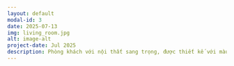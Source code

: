 ```yaml
---
layout: default
modal-id: 3
date: 2025-07-13
img: living_room.jpg
alt: image-alt
project-date: Jul 2025
description: Phòng khách với nội thất sang trọng, được thiết kế với màu sắc nổi bật, ánh sáng mặt trời lan tỏa cả căn phòng
---
```

